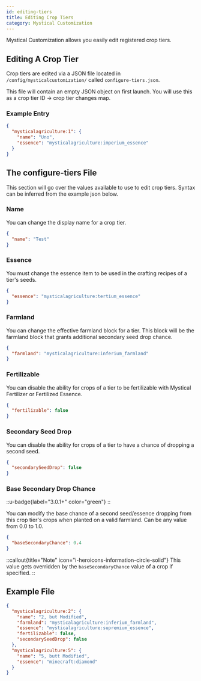 ```yaml
---
id: editing-tiers
title: Editing Crop Tiers
category: Mystical Customization
---
```


Mystical Customization allows you easily edit registered crop tiers.

## Editing A Crop Tier

Crop tiers are edited via a JSON file located in `/config/mysticalcustomization/` called `configure-tiers.json`.

This file will contain an empty JSON object on first launch. You will use this as a crop tier ID -> crop tier changes map.

### Example Entry

```json
{
  "mysticalagriculture:1": {
    "name": "Uno",
    "essence": "mysticalagriculture:imperium_essence"
  }
}
```

## The configure-tiers File

This section will go over the values available to use to edit crop tiers. Syntax can be inferred from the example json below.

### Name

You can change the display name for a crop tier.
```json
{
  "name": "Test"
}
```

### Essence

You must change the essence item to be used in the crafting recipes of a tier's seeds.
```json
{
  "essence": "mysticalagriculture:tertium_essence"
}
```

### Farmland

You can change the effective farmland block for a tier. This block will be the farmland block that grants additional secondary seed drop chance.
```json
{
  "farmland": "mysticalagriculture:inferium_farmland"
}
```

### Fertilizable

You can disable the ability for crops of a tier to be fertilizable with Mystical Fertilizer or Fertilized Essence.
```json
{
  "fertilizable": false
}
```

### Secondary Seed Drop

You can disable the ability for crops of a tier to have a chance of dropping a second seed.
```json
{
  "secondarySeedDrop": false
}
```

### Base Secondary Drop Chance
::u-badge{label="3.0.1+" color="green"}
::

You can modify the base chance of a second seed/essence dropping from this crop tier's crops when planted on a valid farmland. Can be any value from 0.0 to 1.0.

```json
{
  "baseSecondaryChance": 0.4
}
```

::callout{title="Note" icon="i-heroicons-information-circle-solid"}
This value gets overridden by the `baseSecondaryChance` value of a crop if specified.
::

## Example File

```json
{
  "mysticalagriculture:2": {
    "name": "2, but Modified",
    "farmland": "mysticalagriculture:inferium_farmland",
    "essence": "mysticalagriculture:supremium_essence",
    "fertilizable": false,
    "secondarySeedDrop": false
  },
  "mysticalagriculture:5": {
    "name": "5, butt Modified",
    "essence": "minecraft:diamond"
  }
}
```
